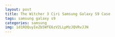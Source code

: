 ```yaml
---
layout: post
title: The Witcher 3 Ciri Samsung Galaxy S9 Case
tags: samsung galaxy s9
categories: samsung
img: 1d1RDQuyIeZb5WfE6zV2LLpMzJQVRvJJN
---
```

